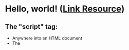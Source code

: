 # **Hello, world!** ([Link Resource](https://javascript.info/hello-world))

## The "script" tag:

-   Anywhere into an HTML document
-   The <code><script></code> tag contains Javascript code which is automatically executed when the browser processes the tag.

## Modern markup:

The <code><script></code> tag has a few attributes that are rarely used nowadays but can still be found in old code:

-   **The <code>type</code> attribute <code><script type=...></code>:**
    -   The old HTML standard, HTML4, required a script to have a type (type="text/javascript"). It's not required anymore.
    -   The modern HTML standard totally changed the meaning of this attribute. Now, it can be used for javascript modules.
-   **The <code>language</code> attribute <code><script language=...></code>:**
    -   This attributes was meant to show the language of the script (Javascript is default).
    -   There is no need to use it.
-   **Comment before and after scripts.**

## External scripts:

Script files are attached to HTML with the <code>scr</code> attribute:

```html
<script scr="/path/to/script.js"></script
```

Here, <code>/path/to/script.js</code> is an absolute path to the script from the site root. One can also provide a relative path from the current page.

We can give a full URL as well. For instance:

```html
<script scr="https://cdnjs.cloudflare.com/ajax/libs/lodash.js/4.17.11/lodash.js"></script>
```

To attach several script, use multiple tags:

```html
<script src="/js/script1.js"></script>
<script src="/js/script2.js"></script>
…
```

**Please note:**

-   As a rules, only the simplest scripts are put into HTML. More complex ones reside in separate files.
-   The benefit of a separate files is that the browser will download it and store it in its cache.
-   Other pages that reference the same script will take it from the cache instead of downloading it, so the file is actually downloaded only once.
-   The reduces traffic and makes pages faster.

**If <code>src</code> is set, the script content is ignored**
